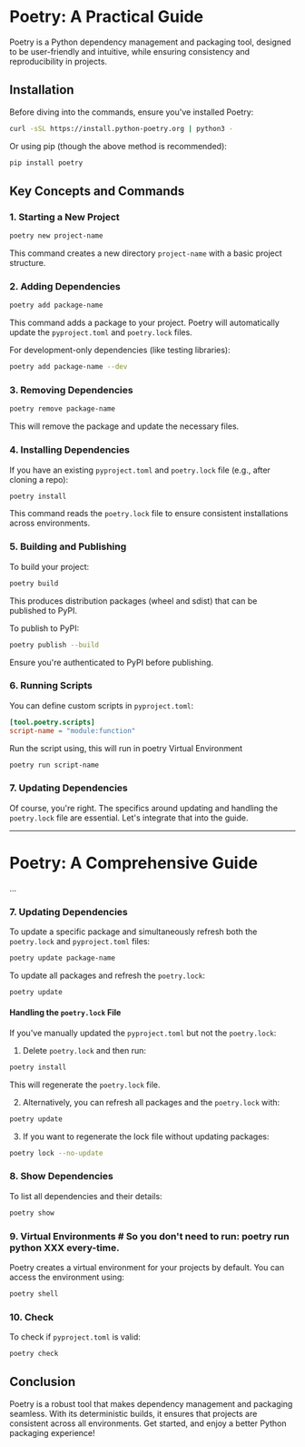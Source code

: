 # Poetry: A Practical Guide

Poetry is a Python dependency management and packaging tool, designed to be user-friendly and intuitive, while ensuring consistency and reproducibility in projects.

## Installation

Before diving into the commands, ensure you've installed Poetry:

```bash
curl -sSL https://install.python-poetry.org | python3 -
```

Or using pip (though the above method is recommended):

```bash
pip install poetry
```

## Key Concepts and Commands

### 1. Starting a New Project

```bash
poetry new project-name
```

This command creates a new directory `project-name` with a basic project structure.

### 2. Adding Dependencies

```bash
poetry add package-name
```

This command adds a package to your project. Poetry will automatically update the `pyproject.toml` and `poetry.lock` files.

For development-only dependencies (like testing libraries):

```bash
poetry add package-name --dev
```

### 3. Removing Dependencies

```bash
poetry remove package-name
```

This will remove the package and update the necessary files.

### 4. Installing Dependencies

If you have an existing `pyproject.toml` and `poetry.lock` file (e.g., after cloning a repo):

```bash
poetry install
```

This command reads the `poetry.lock` file to ensure consistent installations across environments.

### 5. Building and Publishing

To build your project:

```bash
poetry build
```

This produces distribution packages (wheel and sdist) that can be published to PyPI.

To publish to PyPI:

```bash
poetry publish --build
```

Ensure you're authenticated to PyPI before publishing.

### 6. Running Scripts

You can define custom scripts in `pyproject.toml`:

```toml
[tool.poetry.scripts]
script-name = "module:function"
```

Run the script using, this will run in poetry Virtual Environment

```bash
poetry run script-name
```

### 7. Updating Dependencies

Of course, you're right. The specifics around updating and handling the `poetry.lock` file are essential. Let's integrate that into the guide.

---

# Poetry: A Comprehensive Guide

...

### 7. Updating Dependencies

To update a specific package and simultaneously refresh both the `poetry.lock` and `pyproject.toml` files:

```bash
poetry update package-name
```

To update all packages and refresh the `poetry.lock`:

```bash
poetry update
```

#### Handling the `poetry.lock` File

If you've manually updated the `pyproject.toml` but not the `poetry.lock`:

1. Delete `poetry.lock` and then run:

```bash
poetry install
```

This will regenerate the `poetry.lock` file.

2. Alternatively, you can refresh all packages and the `poetry.lock` with:

```bash
poetry update
```

3. If you want to regenerate the lock file without updating packages:

```bash
poetry lock --no-update
```

### 8. Show Dependencies

To list all dependencies and their details:

```bash
poetry show
```

### 9. Virtual Environments # So you don't need to run: poetry run python XXX every-time.

Poetry creates a virtual environment for your projects by default. You can access the environment using:

```bash
poetry shell
```

### 10. Check

To check if `pyproject.toml` is valid:

```bash
poetry check
```

## Conclusion

Poetry is a robust tool that makes dependency management and packaging seamless. With its deterministic builds, it ensures that projects are consistent across all environments. Get started, and enjoy a better Python packaging experience!
